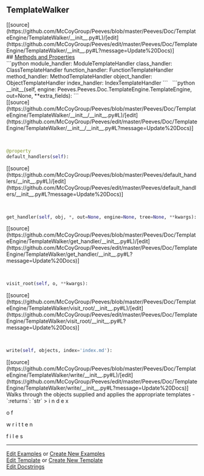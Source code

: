 ## <a id="Peeves.Doc.TemplateEngine.TemplateWalker">TemplateWalker</a> 

<div class="docs-source-link" markdown="1">
[[source](https://github.com/McCoyGroup/Peeves/blob/master/Peeves/Doc/TemplateEngine/TemplateWalker/__init__.py#L)/[edit](https://github.com/McCoyGroup/Peeves/edit/master/Peeves/Doc/TemplateEngine/TemplateWalker/__init__.py#L?message=Update%20Docs)]
</div>









<div class="collapsible-section">
 <div class="collapsible-section collapsible-section-header" markdown="1">
## <a class="collapse-link" data-toggle="collapse" href="#methods" markdown="1"> Methods and Properties</a> <a class="float-right" data-toggle="collapse" href="#methods"><i class="fa fa-chevron-down"></i></a>
 </div>
 <div class="collapsible-section collapsible-section-body collapse " id="methods" markdown="1">
 ```python
module_handler: ModuleTemplateHandler
class_handler: ClassTemplateHandler
function_handler: FunctionTemplateHandler
method_handler: MethodTemplateHandler
object_handler: ObjectTemplateHandler
index_handler: IndexTemplateHandler
```
<a id="Peeves.Doc.TemplateEngine.TemplateWalker.__init__" class="docs-object-method">&nbsp;</a> 
```python
__init__(self, engine: Peeves.Peeves.Doc.TemplateEngine.TemplateEngine, out=None, **extra_fields): 
```
<div class="docs-source-link" markdown="1">
[[source](https://github.com/McCoyGroup/Peeves/blob/master/Peeves/Doc/TemplateEngine/TemplateWalker/__init__/__init__.py#L)/[edit](https://github.com/McCoyGroup/Peeves/edit/master/Peeves/Doc/TemplateEngine/TemplateWalker/__init__/__init__.py#L?message=Update%20Docs)]
</div>


<a id="str.default_handlers" class="docs-object-method">&nbsp;</a> 
```python
@property
default_handlers(self): 
```
<div class="docs-source-link" markdown="1">
[[source](https://github.com/McCoyGroup/Peeves/blob/master/Peeves/default_handlers/__init__.py#L)/[edit](https://github.com/McCoyGroup/Peeves/edit/master/Peeves/default_handlers/__init__.py#L?message=Update%20Docs)]
</div>


<a id="Peeves.Doc.TemplateEngine.TemplateWalker.get_handler" class="docs-object-method">&nbsp;</a> 
```python
get_handler(self, obj, *, out=None, engine=None, tree=None, **kwargs): 
```
<div class="docs-source-link" markdown="1">
[[source](https://github.com/McCoyGroup/Peeves/blob/master/Peeves/Doc/TemplateEngine/TemplateWalker/get_handler/__init__.py#L)/[edit](https://github.com/McCoyGroup/Peeves/edit/master/Peeves/Doc/TemplateEngine/TemplateWalker/get_handler/__init__.py#L?message=Update%20Docs)]
</div>


<a id="Peeves.Doc.TemplateEngine.TemplateWalker.visit_root" class="docs-object-method">&nbsp;</a> 
```python
visit_root(self, o, **kwargs): 
```
<div class="docs-source-link" markdown="1">
[[source](https://github.com/McCoyGroup/Peeves/blob/master/Peeves/Doc/TemplateEngine/TemplateWalker/visit_root/__init__.py#L)/[edit](https://github.com/McCoyGroup/Peeves/edit/master/Peeves/Doc/TemplateEngine/TemplateWalker/visit_root/__init__.py#L?message=Update%20Docs)]
</div>


<a id="Peeves.Doc.TemplateEngine.TemplateWalker.write" class="docs-object-method">&nbsp;</a> 
```python
write(self, objects, index='index.md'): 
```
<div class="docs-source-link" markdown="1">
[[source](https://github.com/McCoyGroup/Peeves/blob/master/Peeves/Doc/TemplateEngine/TemplateWalker/write/__init__.py#L)/[edit](https://github.com/McCoyGroup/Peeves/edit/master/Peeves/Doc/TemplateEngine/TemplateWalker/write/__init__.py#L?message=Update%20Docs)]
</div>
Walks through the objects supplied and applies the appropriate templates
  - `:returns`: `str`
    > i
n
d
e
x
 
o
f
 
w
r
i
t
t
e
n
 
f
i
l
e
s
 </div>
</div>











---

[Edit Examples](https://github.com/McCoyGroup/Peeves/edit/gh-pages/ci/examples/Peeves/Doc/TemplateEngine/TemplateWalker.md) or 
[Create New Examples](https://github.com/McCoyGroup/Peeves/new/gh-pages/?filename=ci/examples/Peeves/Doc/TemplateEngine/TemplateWalker.md) <br/>
[Edit Template](https://github.com/McCoyGroup/Peeves/edit/gh-pages/ci/docs/Peeves/Doc/TemplateEngine/TemplateWalker.md) or 
[Create New Template](https://github.com/McCoyGroup/Peeves/new/gh-pages/?filename=ci/docs/templates/Peeves/Doc/TemplateEngine/TemplateWalker.md) <br/>
[Edit Docstrings](https://github.com/McCoyGroup/Peeves/edit/master/Peeves/Doc/TemplateEngine/TemplateWalker/__init__.py#L?message=Update%20Docs)